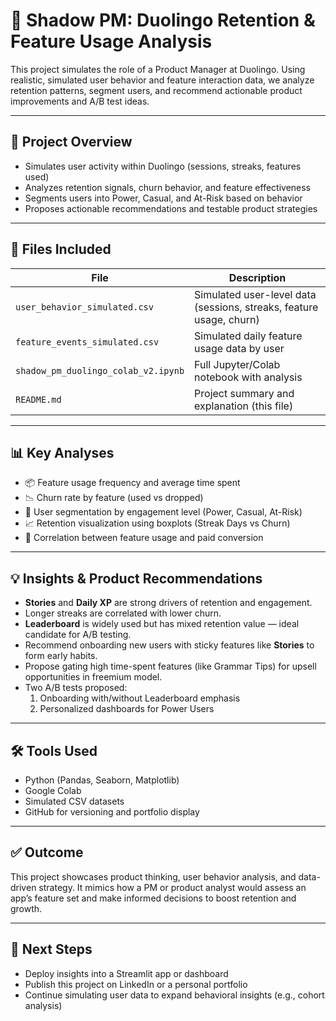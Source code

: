 
# 🧠 Shadow PM: Duolingo Retention & Feature Usage Analysis

This project simulates the role of a Product Manager at Duolingo. Using realistic, simulated user behavior and feature interaction data, we analyze retention patterns, segment users, and recommend actionable product improvements and A/B test ideas.

---

## 📌 Project Overview

- Simulates user activity within Duolingo (sessions, streaks, features used)
- Analyzes retention signals, churn behavior, and feature effectiveness
- Segments users into Power, Casual, and At-Risk based on behavior
- Proposes actionable recommendations and testable product strategies

---

## 📁 Files Included

| File | Description |
|------|-------------|
| `user_behavior_simulated.csv` | Simulated user-level data (sessions, streaks, feature usage, churn) |
| `feature_events_simulated.csv` | Simulated daily feature usage data by user |
| `shadow_pm_duolingo_colab_v2.ipynb` | Full Jupyter/Colab notebook with analysis |
| `README.md` | Project summary and explanation (this file) |

---

## 📊 Key Analyses

- 📦 Feature usage frequency and average time spent
- 📉 Churn rate by feature (used vs dropped)
- 🧩 User segmentation by engagement level (Power, Casual, At-Risk)
- 📈 Retention visualization using boxplots (Streak Days vs Churn)
- 📎 Correlation between feature usage and paid conversion

---

## 💡 Insights & Product Recommendations

- **Stories** and **Daily XP** are strong drivers of retention and engagement.
- Longer streaks are correlated with lower churn.
- **Leaderboard** is widely used but has mixed retention value — ideal candidate for A/B testing.
- Recommend onboarding new users with sticky features like **Stories** to form early habits.
- Propose gating high time-spent features (like Grammar Tips) for upsell opportunities in freemium model.
- Two A/B tests proposed:
  1. Onboarding with/without Leaderboard emphasis
  2. Personalized dashboards for Power Users

---

## 🛠️ Tools Used

- Python (Pandas, Seaborn, Matplotlib)
- Google Colab
- Simulated CSV datasets
- GitHub for versioning and portfolio display

---

## ✅ Outcome

This project showcases product thinking, user behavior analysis, and data-driven strategy. It mimics how a PM or product analyst would assess an app’s feature set and make informed decisions to boost retention and growth.

---

## 🚀 Next Steps

- Deploy insights into a Streamlit app or dashboard
- Publish this project on LinkedIn or a personal portfolio
- Continue simulating user data to expand behavioral insights (e.g., cohort analysis)
